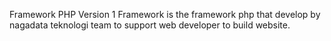 Framework PHP Version 1
Framework is the framework php that develop by nagadata teknologi team
to support web developer to build website.